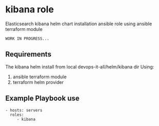 kibana role
==========================

Elasticsearch kibana helm chart installation ansible role using ansible terraform module

    WORK IN PROGRESS...

Requirements
------------

The kibana helm install from local devops-it-all/helm/kibana dir
Using: 
1) ansible terraform module
2) terraform helm provider

Example Playbook use
--------------------

    - hosts: servers
      roles:
         - kibana

